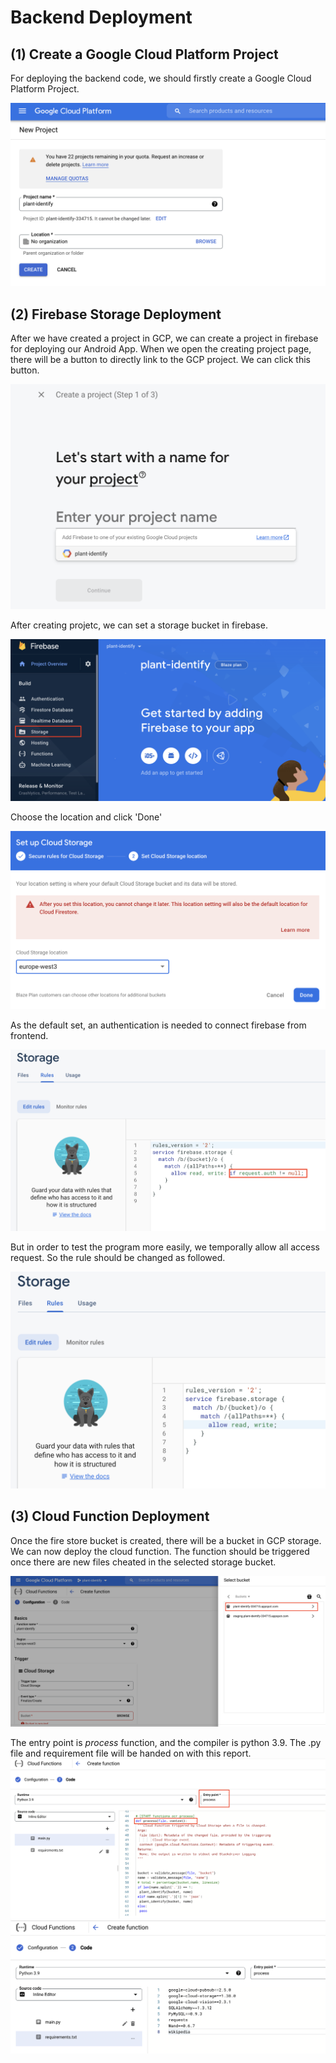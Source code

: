 

# Backend Deployment



## (1) Create a Google Cloud Platform Project

For deploying the backend code, we should firstly create a Google Cloud Platform Project.

![creat_project](https://github.com/penguin9360/MMS_Final_Project/blob/main/Backend/Figures/creat_project.png?raw=true)



## (2) Firebase Storage Deployment

After we have created a project in GCP, we can create a project in firebase for deploying our Android App. When we open the creating project page, there will be a button to directly link to the GCP project. We can click this button.

![creat_project](https://github.com/penguin9360/MMS_Final_Project/blob/main/Backend/Figures/firebase.png)

After creating projetc, we can set a storage bucket in firebase.

![creat_project](https://github.com/penguin9360/MMS_Final_Project/blob/main/Backend/Figures/firebase_store.png)

Choose the location and click 'Done'

![creat_project](https://github.com/penguin9360/MMS_Final_Project/blob/main/Backend/Figures/firebase_store_1.png)

As the default set, an authentication is needed to connect firebase from frontend. 

![creat_project](https://github.com/penguin9360/MMS_Final_Project/blob/main/Backend/Figures/firebase_store2.png)

But in order to test the program more easily, we temporally allow all access request. So the rule should be changed as followed.

![creat_project](https://github.com/penguin9360/MMS_Final_Project/blob/main/Backend/Figures/firebase_store3.png)

## (3) Cloud Function Deployment

Once the fire store bucket is created, there will be a bucket in GCP storage. We can now deploy the cloud function. The function should be triggered once there are new files cheated in the selected storage bucket.

![creat_project](https://github.com/penguin9360/MMS_Final_Project/blob/main/Backend/Figures/cloud_function.png)

The entry point is $process$ function, and the compiler is python 3.9. The .py file and requirement file will be handed on with this report.
![creat_project](https://github.com/penguin9360/MMS_Final_Project/blob/main/Backend/Figures/cloud_fucntion1.png)
![creat_project](https://github.com/penguin9360/MMS_Final_Project/blob/main/Backend/Figures/cloud_function2.png)
